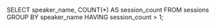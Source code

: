 SELECT speaker_name, COUNT(*) AS session_count
FROM sessions
GROUP BY speaker_name
HAVING session_count > 1;
